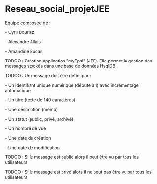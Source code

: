 # Reseau_social_projetJEE
<p><p>
Equipe composée de : <p>
- Cyril Bouriez <p>
- Alexandre Allais <p>
- Amandine Bucas
<p><p>
TODOO : Création application "myEpsi" (JEE). Elle permet la gestion des messages stockés dans une base de données HsqlDB. <p><p>
TODOO : Un message doit être défini par : <p>
- Un identifiant unique numérique (débute à 1) avec incrémentage automatique <p>
- Un titre (texte de 140 caractères) <p>
- Une description (memo) <p>
- Un statut (public, privé, archivé) <p>
- Un nombre de vue <p>
- Une date de création <p>
- Une date de modification <p><p>
TODOO : Si le message est public alors il peut être vu par tous les utilisateurs <p>
TODOO : Si le message est privé alors il ne peut pas être vu par tous les utilisateurs <p><p>

